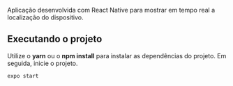 Aplicação desenvolvida com React Native para mostrar em tempo real a localização do dispositivo.

## Executando o projeto

Utilize o **yarn** ou o **npm install** para instalar as dependências do projeto.
Em seguida, inicie o projeto.

```cl
expo start
```
